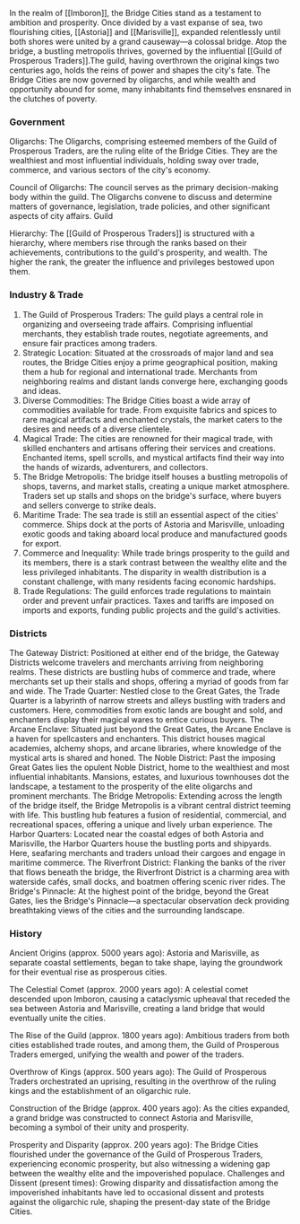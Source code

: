In the realm of [[Imboron]], the Bridge Cities stand as a testament to ambition and prosperity. Once divided by a vast expanse of sea, two flourishing cities, [[Astoria]] and [[Marisville]], expanded relentlessly until both shores were united by a grand causeway—a colossal bridge. Atop the bridge, a bustling metropolis thrives, governed by the influential [[Guild of Prosperous Traders]].The guild, having overthrown the original kings two centuries ago, holds the reins of power and shapes the city's fate. The Bridge Cities are now governed by oligarchs, and while wealth and opportunity abound for some, many inhabitants find themselves ensnared in the clutches of poverty.

### Government

Oligarchs: The Oligarchs, comprising esteemed members of the Guild of Prosperous Traders, are the ruling elite of the Bridge Cities. They are the wealthiest and most influential individuals, holding sway over trade, commerce, and various sectors of the city's economy. 

Council of Oligarchs: The council serves as the primary decision-making body within the guild. The Oligarchs convene to discuss and determine matters of governance, legislation, trade policies, and other significant aspects of city affairs. Guild 

Hierarchy: The [[Guild of Prosperous Traders]] is structured with a hierarchy, where members rise through the ranks based on their achievements, contributions to the guild's prosperity, and wealth. The higher the rank, the greater the influence and privileges bestowed upon them.

### Industry & Trade

1. The Guild of Prosperous Traders: The guild plays a central role in organizing and overseeing trade affairs. Comprising influential merchants, they establish trade routes, negotiate agreements, and ensure fair practices among traders.
2. Strategic Location: Situated at the crossroads of major land and sea routes, the Bridge Cities enjoy a prime geographical position, making them a hub for regional and international trade. Merchants from neighboring realms and distant lands converge here, exchanging goods and ideas. 
3. Diverse Commodities: The Bridge Cities boast a wide array of commodities available for trade. From exquisite fabrics and spices to rare magical artifacts and enchanted crystals, the market caters to the desires and needs of a diverse clientele. 
4. Magical Trade: The cities are renowned for their magical trade, with skilled enchanters and artisans offering their services and creations. Enchanted items, spell scrolls, and mystical artifacts find their way into the hands of wizards, adventurers, and collectors. 
5. The Bridge Metropolis: The bridge itself houses a bustling metropolis of shops, taverns, and market stalls, creating a unique market atmosphere. Traders set up stalls and shops on the bridge's surface, where buyers and sellers converge to strike deals. 
6. Maritime Trade: The sea trade is still an essential aspect of the cities' commerce. Ships dock at the ports of Astoria and Marisville, unloading exotic goods and taking aboard local produce and manufactured goods for export.
7. Commerce and Inequality: While trade brings prosperity to the guild and its members, there is a stark contrast between the wealthy elite and the less privileged inhabitants. The disparity in wealth distribution is a constant challenge, with many residents facing economic hardships. 
8. Trade Regulations: The guild enforces trade regulations to maintain order and prevent unfair practices. Taxes and tariffs are imposed on imports and exports, funding public projects and the guild's activities.

### Districts

The Gateway District: Positioned at either end of the bridge, the Gateway Districts welcome travelers and merchants arriving from neighboring realms. These districts are bustling hubs of commerce and trade, where merchants set up their stalls and shops, offering a myriad of goods from far and wide. The Trade Quarter: Nestled close to the Great Gates, the Trade Quarter is a labyrinth of narrow streets and alleys bustling with traders and customers. Here, commodities from exotic lands are bought and sold, and enchanters display their magical wares to entice curious buyers. The Arcane Enclave: Situated just beyond the Great Gates, the Arcane Enclave is a haven for spellcasters and enchanters. This district houses magical academies, alchemy shops, and arcane libraries, where knowledge of the mystical arts is shared and honed. The Noble District: Past the imposing Great Gates lies the opulent Noble District, home to the wealthiest and most influential inhabitants. Mansions, estates, and luxurious townhouses dot the landscape, a testament to the prosperity of the elite oligarchs and prominent merchants. The Bridge Metropolis: Extending across the length of the bridge itself, the Bridge Metropolis is a vibrant central district teeming with life. This bustling hub features a fusion of residential, commercial, and recreational spaces, offering a unique and lively urban experience. The Harbor Quarters: Located near the coastal edges of both Astoria and Marisville, the Harbor Quarters house the bustling ports and shipyards. Here, seafaring merchants and traders unload their cargoes and engage in maritime commerce. The Riverfront District: Flanking the banks of the river that flows beneath the bridge, the Riverfront District is a charming area with waterside cafés, small docks, and boatmen offering scenic river rides. The Bridge's Pinnacle: At the highest point of the bridge, beyond the Great Gates, lies the Bridge's Pinnacle—a spectacular observation deck providing breathtaking views of the cities and the surrounding landscape.

### History

Ancient Origins (approx. 5000 years ago): Astoria and Marisville, as separate coastal settlements, began to take shape, laying the groundwork for their eventual rise as prosperous cities. 

The Celestial Comet (approx. 2000 years ago): A celestial comet descended upon Imboron, causing a cataclysmic upheaval that receded the sea between Astoria and Marisville, creating a land bridge that would eventually unite the cities. 

The Rise of the Guild (approx. 1800 years ago): Ambitious traders from both cities established trade routes, and among them, the Guild of Prosperous Traders emerged, unifying the wealth and power of the traders. 

Overthrow of Kings (approx. 500 years ago): The Guild of Prosperous Traders orchestrated an uprising, resulting in the overthrow of the ruling kings and the establishment of an oligarchic rule.

Construction of the Bridge (approx. 400 years ago): As the cities expanded, a grand bridge was constructed to connect Astoria and Marisville, becoming a symbol of their unity and prosperity. 

Prosperity and Disparity (approx. 200 years ago): The Bridge Cities flourished under the governance of the Guild of Prosperous Traders, experiencing economic prosperity, but also witnessing a widening gap between the wealthy elite and the impoverished populace. Challenges and Dissent (present times): Growing disparity and dissatisfaction among the impoverished inhabitants have led to occasional dissent and protests against the oligarchic rule, shaping the present-day state of the Bridge Cities.